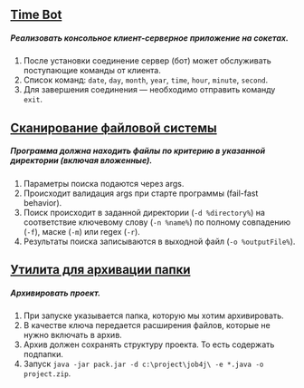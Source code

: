 ## <a href="https://github.com/inflatone/job4j/tree/master/chapter_007/src/main/java/ru/job4j/bot">Time Bot</a>
##### Реализовать консольное клиент-серверное приложение на сокетах.
1. После установки соединение сервер (бот) может обслуживать поступающие команды от клиента.
2. Список команд: `date`, `day`, `month`, `year`, `time`, `hour`, `minute`, `second`.
3. Для завершения соединения — необходимо отправить команду `exit`.

## <a href="https://github.com/inflatone/job4j/tree/master/chapter_007/src/main/java/ru/job4j/find">Сканирование файловой системы</a>
##### Программа должна находить файлы по критерию в указанной директории (включая вложенные).
1. Параметры поиска подаются через args.
2. Происходит валидация args при старте программы (fail-fast behavior).
3. Поиск происходит в заданной директории (`-d %directory%`) на соответствие ключевому слову (`-n %name%`)
по полному совпадению (`-f`), маске (`-m`) или regex (`-r`).
4. Результаты поиска записываются в выходной файл (`-o %outputFile%`).

## <a href="https://github.com/inflatone/job4j/tree/master/chapter_007/src/main/java/ru/job4j/archiver">Утилита для архивации папки</a>
##### Архивировать проект.
1. При запуске указывается папка, которую мы хотим архивировать.
2. В качестве ключа передается  расширения файлов, которые не нужно включать в архив.
3. Архив должен сохранять структуру проекта. То есть содержать подпапки.
4. Запуск `java -jar pack.jar -d c:\project\job4j\ -e *.java -o project.zip`.

